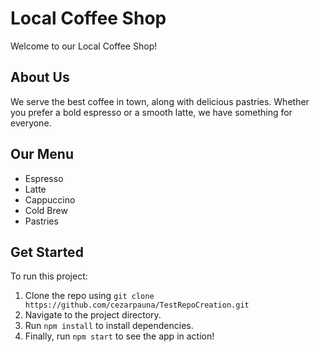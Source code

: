 # Local Coffee Shop

Welcome to our Local Coffee Shop!

## About Us
We serve the best coffee in town, along with delicious pastries. Whether you prefer a bold espresso or a smooth latte, we have something for everyone.

## Our Menu
- Espresso
- Latte
- Cappuccino
- Cold Brew
- Pastries

## Get Started
To run this project:
1. Clone the repo using `git clone https://github.com/cezarpauna/TestRepoCreation.git`
2. Navigate to the project directory.
3. Run `npm install` to install dependencies.
4. Finally, run `npm start` to see the app in action!